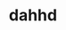 ---
title: dahhd
github: https://github.com/dahhd
mode: dark
transition: 1s
score: 71.4
archetype:
- Cool Banner
---